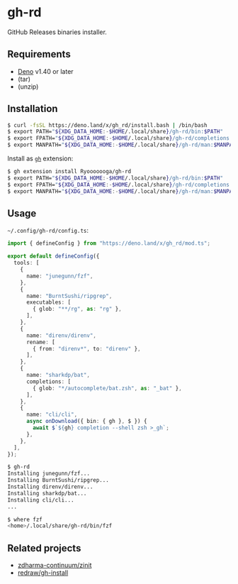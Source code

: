 # gh-rd

GitHub Releases binaries installer.

## Requirements

- [Deno](https://deno.com/) v1.40 or later
- (tar)
- (unzip)

## Installation

```sh
$ curl -fsSL https://deno.land/x/gh_rd/install.bash | /bin/bash
$ export PATH="${XDG_DATA_HOME:-$HOME/.local/share}/gh-rd/bin:$PATH"
$ export FPATH="${XDG_DATA_HOME:-$HOME/.local/share}/gh-rd/completions:$FPATH"
$ export MANPATH="${XDG_DATA_HOME:-$HOME/.local/share}/gh-rd/man:$MANPATH"
```

Install as [`gh`](https://github.com/cli/cli) extension:

```sh
$ gh extension install Ryooooooga/gh-rd
$ export PATH="${XDG_DATA_HOME:-$HOME/.local/share}/gh-rd/bin:$PATH"
$ export FPATH="${XDG_DATA_HOME:-$HOME/.local/share}/gh-rd/completions:$FPATH"
$ export MANPATH="${XDG_DATA_HOME:-$HOME/.local/share}/gh-rd/man:$MANPATH"
```

## Usage

`~/.config/gh-rd/config.ts`:

```ts
import { defineConfig } from "https://deno.land/x/gh_rd/mod.ts";

export default defineConfig({
  tools: [
    {
      name: "junegunn/fzf",
    },
    {
      name: "BurntSushi/ripgrep",
      executables: [
        { glob: "**/rg", as: "rg" },
      ],
    },
    {
      name: "direnv/direnv",
      rename: [
        { from: "direnv*", to: "direnv" },
      ],
    },
    {
      name: "sharkdp/bat",
      completions: [
        { glob: "*/autocomplete/bat.zsh", as: "_bat" },
      ],
    },
    {
      name: "cli/cli",
      async onDownload({ bin: { gh }, $ }) {
        await $`${gh} completion --shell zsh >_gh`;
      },
    },
  ],
});
```

```sh
$ gh-rd
Installing junegunn/fzf...
Installing BurntSushi/ripgrep...
Installing direnv/direnv...
Installing sharkdp/bat...
Installing cli/cli...
...

$ where fzf
<home>/.local/share/gh-rd/bin/fzf
```

## Related projects

- [zdharma-continuum/zinit](https://github.com/zdharma-continuum/zinit)
- [redraw/gh-install](https://github.com/redraw/gh-install)
